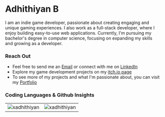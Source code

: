 <h1>Adhithiyan B</h1>
<div>I am an indie game developer, passionate about creating engaging and unique gaming experiences. I also work as a full-stack developer, where I enjoy building easy-to-use web applications. Currently, I'm pursuing my bachelor's degree in computer science, focusing on expanding my skills and growing as a developer.</div>

<h3>Reach Out</h3>
<ul>
  <li>Feel free to send me an <a href="mailto:adhithiyan.work@gmail.com" target="_blank">Email</a> or connect with me on <a href="https://www.linkedin.com/in/adhithiyan-b-url/" target="_blank">LinkedIn</a></li>
    <li>Explore my game development projects on my <a href="https://quentx.itch.io/" target="_blank">itch.io page</a></li>
  <li>To see more of my projects and what I'm passionate about, you can visit my <a href="https://adhithiyan-b.vercel.app/">Portfolio</a></li>
</ul>

<h3>Coding Languages & Github Insights</h3>
<table>
  <tr>
    <td>
      <img src="https://github-readme-stats.vercel.app/api/top-langs?username=xadhithiyan&show_icons=true&locale=en&layout=compact&theme=dark" alt="xadhithiyan"/>
    </td>
    <td>
      <img src="https://github-readme-streak-stats.herokuapp.com/?user=xadhithiyan&theme=dark" alt="xadhithiyan" />
    </td>
  </tr>
</table>
